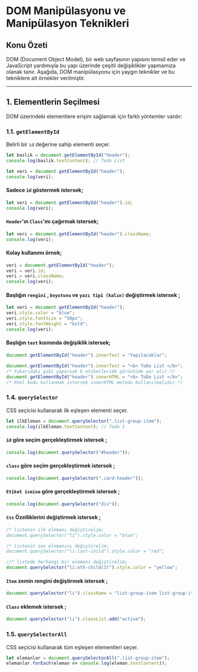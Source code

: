 # DOM Manipülasyonu ve Manipülasyon Teknikleri

## Konu Özeti
DOM (Document Object Model), bir web sayfasının yapısını temsil eder ve JavaScript yardımıyla bu yapı üzerinde çeşitli değişiklikler yapmamıza olanak tanır. Aşağıda, DOM manipülasyonu için yaygın teknikler ve bu tekniklere ait örnekler verilmiştir.

---

## 1. Elementlerin Seçilmesi
DOM üzerindeki elementlere erişim sağlamak için farklı yöntemler vardır:

### 1.1. `getElementById`
Belirli bir `id` değerine sahip elementi seçer.

```javascript
let baslik = document.getElementById("header");
console.log(baslik.textContent); // Todo List
```

```javascript
let veri = document.getElementById("header");
console.log(veri);
```

#### Sadece `id` göstermek istersek;
```javascript
let veri = document.getElementById("header").id;
console.log(veri);
```

#### `Header`'ın `Class`'ını çağırmak istersek;
```javascript
let veri = document.getElementById("header").className;
console.log(veri);
```

#### Kolay kullanımı örnek;
```javascript
veri = document.getElementById("header");
veri = veri.id;
veri = veri.className;
console.log(veri);
```

#### Başlığın `rengini` , `boyutunu` ve `yazı tipi (kalın)` değiştirmek istersek ;
```javascript
let veri = document.getElementById("header");
veri.style.color = "blue";
veri.style.fontSize = "50px";
veri.style.fontWeight = "bold";
console.log(veri);
```

#### Başlığın `text` kısmında değişiklik istersek;
```javascript
document.getElementById("header").innerText = "Yapılacaklar";
```
```javascript
document.getElementById("header").innerText = "<b> ToDo List </b>";
/* Yukarıdaki gibi yaparsak b etiketleride görüntüde yer alır.*/
document.getElementById("header").innerHTML = "<b> ToDo List </b>";
/* Html kodu kullanmak istersek innerHTML metodu kullanılmalıdır.*/
```


### 1.4. `querySelector`
CSS seçicisi kullanarak ilk eşleşen elementi seçer.

```javascript
let ilkEleman = document.querySelector(".list-group-item");
console.log(ilkEleman.textContent); // Todo 1
```

#### `id` göre seçim gerçekleştirmek istersek ;
```javascript
console.log(document.querySelector("#header"));
```

#### `class` göre seçim gerçekleştirmek istersek ;
```javascript
console.log(document.querySelector(".card-header"));
```

#### `Etiket ismine` göre gerçekleştirmek istersek ;
```javascript
console.log(document.querySelector("div"));
```

#### `Css` Özelliklerini değiştirmek istersek ;
```javascript
/* listenin ilk elemanı değiştirelim;
document.querySelector("li").style.color = "blue";
```

```javascript
/* listenin son elemanını değiştirelim;
document.querySelector("li:last-child").style.color = "red";
```

```javascript
//* listede herhangi bir elemanı değiştirelim;
document.querySelector("li:nth-child(3)").style.color = "yellow";
```

#### `Item` zemin rengini değiştirmek istersek ;
```javascript
document.querySelector("li").className = "list-group-item list-group-item-danger";
```

#### `Class` eklemek istersek ;
```javascript
document.querySelector("li").classList.add("active");
```

### 1.5. `querySelectorAll`
CSS seçicisi kullanarak tüm eşleşen elementleri seçer.

```javascript
let elemanlar = document.querySelectorAll(".list-group-item");
elemanlar.forEach(eleman => console.log(eleman.textContent));
```

